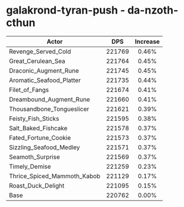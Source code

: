 # galakrond-tyran-push - da-nzoth-cthun
| Actor | DPS | Increase |
|---|:---:|:---:|
|Revenge_Served_Cold|221769|0.46%|
|Great_Cerulean_Sea|221764|0.45%|
|Draconic_Augment_Rune|221745|0.45%|
|Aromatic_Seafood_Platter|221735|0.44%|
|Filet_of_Fangs|221674|0.41%|
|Dreambound_Augment_Rune|221660|0.41%|
|Thousandbone_Tongueslicer|221621|0.39%|
|Feisty_Fish_Sticks|221595|0.38%|
|Salt_Baked_Fishcake|221578|0.37%|
|Fated_Fortune_Cookie|221573|0.37%|
|Sizzling_Seafood_Medley|221571|0.37%|
|Seamoth_Surprise|221569|0.37%|
|Timely_Demise|221259|0.23%|
|Thrice_Spiced_Mammoth_Kabob|221129|0.17%|
|Roast_Duck_Delight|221095|0.15%|
|Base|220762|0.00%|
